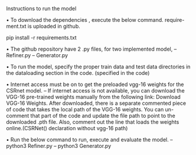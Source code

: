 Instructions to run the model

• To download the dependencies , execute the below command. require-ment.txt is uploaded in github.

pip install -r requirements.txt


• The github repository have 2 .py files, for two implemented model,
– Refiner.py
– Generator.py

• To run the model, specify the proper train data and test data directories in the dataloading section in the code. (specified in the code)

• Internet access must be on to get the preloaded vgg-16 weights for the CSRnet model.
– If internet access is not available, you can download the VGG-16 pre-trained weights manually from the following link: Download VGG-16 Weights. After downloaded, there is a separate commented piece of code that takes the local path of the VGG-16 weights. You can un-comment that part of the code and update the file path to point to the downloaded .pth file. Also, comment out the line that loads the weights online.(CSRNet() declaration without vgg-16 path)

• Run the below command to run, execute and evaluate the model.
– python3 Refiner.py
– python3 Generator.py
